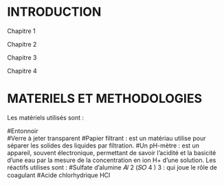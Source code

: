 # INTRODUCTION 
Chapitre 1

Chapitre 2

Chapitre 3

Chapitre 4

# MATERIELS ET METHODOLOGIES 

Les matériels utilisés sont :

#Entonnoir  
#Verre à jeter transparent 
#Papier filtrant : est un matériau utilise pour séparer les solides des liquides par filtration.
#Un pH-mètre : est un appareil, souvent électronique, permettant  de savoir l’acidité et la basicité d’une eau par la mesure de la concentration en ion H+ d’une solution. 
Les réactifs utilises sont : 
#Sulfate d’alumine 𝐴𝑙 2 (𝑆𝑂 4 ) 3 : qui  joue  le  rôle de  coagulant 
#Acide chlorhydrique HCl